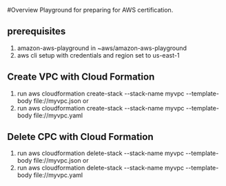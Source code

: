 #Overview
Playground for preparing for AWS certification.

## prerequisites
1. amazon-aws-playground in ~aws/amazon-aws-playground
2. aws cli setup with credentials and region set to us-east-1

## Create VPC with Cloud Formation
1. run aws cloudformation create-stack --stack-name myvpc --template-body file://myvpc.json
or
2. run aws cloudformation create-stack --stack-name myvpc --template-body file://myvpc.yaml

## Delete CPC with Cloud Formation
1. run aws cloudformation delete-stack --stack-name myvpc --template-body file://myvpc.json
or
2. run aws cloudformation delete-stack --stack-name myvpc --template-body file://myvpc.yaml
